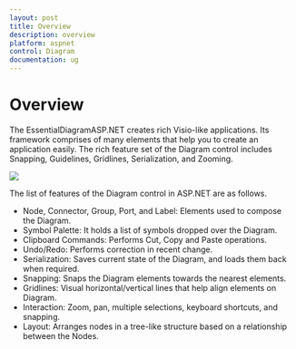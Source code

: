 ```yaml
---
layout: post
title: Overview
description: overview
platform: aspnet
control: Diagram
documentation: ug
---
```


# Overview

The EssentialDiagramASP.NET creates rich Visio-like applications. Its framework comprises of many elements that help you to create an application easily. The rich feature set of the Diagram control includes Snapping, Guidelines, Gridlines, Serialization, and Zooming.



 ![](Overview_images/Overview_img1.png) 



The list of features of the Diagram control in ASP.NET are as follows.

* Node, Connector, Group, Port, and Label: Elements used to compose the Diagram.
* Symbol Palette: It holds a list of symbols dropped over the Diagram.
* Clipboard Commands: Performs Cut, Copy and Paste operations.
* Undo/Redo: Performs correction in recent change.
* Serialization: Saves current state of the Diagram, and loads them back when required.
* Snapping: Snaps the Diagram elements towards the nearest elements.
* Gridlines: Visual horizontal/vertical lines that help align elements on Diagram.
* Interaction: Zoom, pan, multiple selections, keyboard shortcuts, and snapping.
* Layout: Arranges nodes in a tree-like structure based on a relationship between the Nodes.
